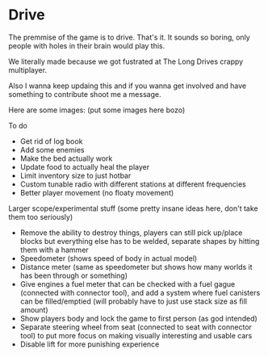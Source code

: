 # Drive
The premmise of the game is to drive.
That's it. It sounds so boring, only people with holes in their brain would play this.

We literally made because we got fustrated at The Long Drives crappy multiplayer.

Also I wanna keep updaing this and if you wanna get involved and have something to contribute shoot me a message.

Here are some images:
(put some images here bozo)

To do
- Get rid of log book
- Add some enemies
- Make the bed actually work
- Update food to actually heal the player
- Limit inventory size to just hotbar
- Custom tunable radio with different stations at different frequencies
- Better player movement (no floaty movement)

Larger scope/experimental stuff (some pretty insane ideas here, don't take them too seriously)
- Remove the ability to destroy things, players can still pick up/place blocks but everything else has to be welded, separate shapes by hitting them with a hammer
- Speedometer (shows speed of body in actual model)
- Distance meter (same as speedometer but shows how many worlds it has been through or something)
- Give engines a fuel meter that can be checked with a fuel gague (connected with connector tool), and add a system where fuel canisters can be filled/emptied (will probably have to just use stack size as fill amount)
- Show players body and lock the game to first person (as god intended)
- Separate steering wheel from seat (connected to seat with connector tool) to put more focus on making visually interesting and usable cars
- Disable lift for more punishing experience
